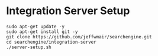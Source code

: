 # Integration Server Setup

```shell
sudo apt-get update -y
sudo apt-get install git -y
git clone https://github.com/jeffwmair/searchengine.git
cd searchengine/integration-server
./server-setup.sh
```
